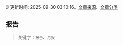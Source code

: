 :alarm_clock: 更新时间: 2025-09-30 03:10:16。[文章来源](/README.md)、[文章分类](/TAGS.md)

## 报告


> 关键字：`报告`、`月报`



